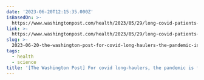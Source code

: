 ```yaml
---
date: '2023-06-20T12:15:35.000Z'
isBasedOn: >-
  https://www.washingtonpost.com/health/2023/05/29/long-covid-patients-public-health-emergency
link: >-
  https://www.washingtonpost.com/health/2023/05/29/long-covid-patients-public-health-emergency
slug: >-
  2023-06-20-the-washington-post-for-covid-long-haulers-the-pandemic-is-far-from-over
tags:
  - health
  - science
title: '[The Washington Post] For covid long-haulers, the pandemic is far from over'
---
```


